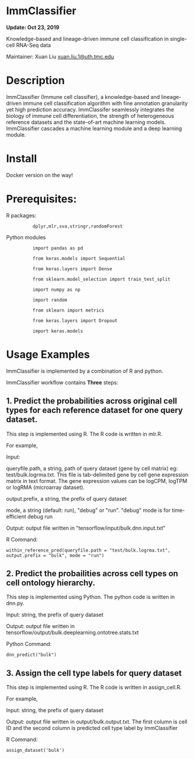 # ImmClassifier

**Update: Oct 23, 2019**

Knowledge-based and lineage-driven immune cell classification in single-cell RNA-Seq data

Maintainer: Xuan Liu <xuan.liu.1@uth.tmc.edu>

# Description

ImmClassifier (Immune cell classifier), a knowledge-based and lineage-driven immune cell  classification algorithm with fine annotation granularity yet high prediction accuracy. ImmClassifer seamlessly integrates the biology of immune cell differentiation, the strength of heterogeneous reference datasets and the state-of-art machine learning models. ImmClassifier cascades a machine learning module and a deep learning module. 

# Install

Docker version on the way!

# Prerequisites:

R packages: 

              dplyr,mlr,sva,stringr,randomForest

Python modules
              
              import pandas as pd
              
              from keras.models import Sequential
              
              from keras.layers import Dense
              
              from sklearn.model_selection import train_test_split
              
              import numpy as np
              
              import random
              
              from sklearn import metrics
              
              from keras.layers import Dropout
              
              import keras.models
              

# Usage Examples

ImmClassifier is implemented by a combination of R and python. 

ImmClassifier workflow contains **Three** steps:

## 1. Predict the probabilities across original cell types for each reference dataset for one query dataset. 
This step is implemented using R. The R code is written in mlr.R. 

For example,  

Input: 
       
queryfile.path, a string, path of query dataset (gene by cell matrix) eg: test/bulk.logrma.txt. This file is tab-delimited gene by cell gene expression matrix in text format. The gene expression values can be logCPM, logTPM or logRMA (microarray dataset).

output.prefix, a string, the prefix of query dataset
       
mode, a string (default: run), "debug" or "run". "debug" mode is for time-efficient debug run
       
        
Output: output file written in "tensorflow/input/bulk.dnn.input.txt"

R Command: 

```within_reference_pred(queryfile.path = "test/bulk.logrma.txt", output.prefix = "bulk", mode = "run")```

## 2. Predict the probailities across cell types on cell ontology hierarchy. 

This step is implemented using Python. The python code is written in dnn.py.

Input: string, the prefix of query dataset

Output: output file written in tensorflow/output/bulk.deeplearning.ontotree.stats.txt

Python Command: 
    
```dnn_predict("bulk")```


## 3. Assign the cell type labels for query dataset

This step is implemented using R. The R code is written in assign_cell.R. 

For example,  

Input: string, the prefix of query dataset

Output:  output file written in output/bulk.output.txt. The first column is cell ID and the second column is predicted cell type label by ImmClassifier

R Command: 

```assign_dataset('bulk')```

